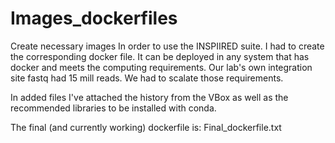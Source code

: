 # Images_dockerfiles
Create necessary images
In order to use the INSPIIRED suite. I had to create the corresponding docker file. 
It can be deployed in any system that has docker and meets the computing requirements.
Our lab's own integration site fastq had 15 mill reads. We had to scalate those requirements. 

In added files I've attached the history from the VBox as well as the recommended libraries to 
be installed with conda. 

The final (and currently working) dockerfile is: Final_dockerfile.txt
